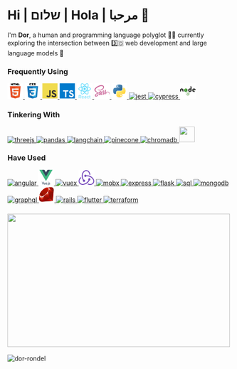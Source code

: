 # Hi | שלום | Hola | مرحبا 👋

I'm **Dor**, a human and programming language polyglot 👨‍💻 currently exploring the intersection between 3️⃣🇩 web development and large language models 🤖

<h3 align="left">Frequently Using</h3>  
<a href="https://www.w3.org/html/" target="_blank" rel="noreferrer"> <img src="https://raw.githubusercontent.com/devicons/devicon/master/icons/html5/html5-original-wordmark.svg" alt="html5" width="35" height="35"/> </a>
<a href="https://www.w3schools.com/css/" target="_blank" rel="noreferrer"> <img src="https://raw.githubusercontent.com/devicons/devicon/master/icons/css3/css3-original-wordmark.svg" alt="css3" width="35" height="35"/> 
 <a href="https://developer.mozilla.org/en-US/docs/Web/JavaScript" target="_blank" rel="noreferrer"> <img src="https://raw.githubusercontent.com/devicons/devicon/master/icons/javascript/javascript-original.svg" alt="javascript" width="35" height="35"/> </a> 
 <a href="https://www.typescriptlang.org/" target="_blank" rel="noreferrer"> <img src="https://raw.githubusercontent.com/devicons/devicon/master/icons/typescript/typescript-original.svg" alt="typescript" width="35" height="35"/> </a>
  <a href="https://reactjs.org/" target="_blank" rel="noreferrer"> <img src="https://raw.githubusercontent.com/devicons/devicon/master/icons/react/react-original-wordmark.svg" alt="react" width="35" height="35"/> </a>
<a href="https://sass-lang.com" target="_blank" rel="noreferrer"> <img src="https://raw.githubusercontent.com/devicons/devicon/master/icons/sass/sass-original.svg" alt="sass" width="35" height="35"/> </a> 
 <a href="https://www.python.org" target="_blank" rel="noreferrer"> <img src="https://raw.githubusercontent.com/devicons/devicon/master/icons/python/python-original.svg" alt="python" width="35" height="35"/> </a> 
 <a href="https://jestjs.io" target="_blank" rel="noreferrer"> <img src="https://www.vectorlogo.zone/logos/jestjsio/jestjsio-icon.svg" alt="jest" width="35" height="35"/> </a> 
<a href="https://www.cypress.io" target="_blank" rel="noreferrer"> <img src="https://static-00.iconduck.com/assets.00/cypress-icon-2048x2045-rgul477b.png" alt="cypress" width="35" height="35"/> </a> 
 <a href="https://nodejs.org" target="_blank" rel="noreferrer"> <img src="https://raw.githubusercontent.com/devicons/devicon/master/icons/nodejs/nodejs-original-wordmark.svg" alt="nodejs" width="35" height="35"/> </a> 

<h3 align="left">Tinkering With</h3>  
<a href="https://threejs.org/" target="_blank" rel="noreferrer"> <img src="https://canada1.discourse-cdn.com/flex035/uploads/threejs/optimized/2X/e/e4f86d2200d2d35c30f7b1494e96b9595ebc2751_2_1016x1024.png" alt="threejs" width="35" height="35"/> </a> 
<a href="https://pandas.pydata.org/" target="_blank" rel="noreferrer"> <img src="https://encrypted-tbn0.gstatic.com/images?q=tbn:ANd9GcSHZd37oUzVXPHOsl-Ygg5hzYpZs7Djvk-vSw&s" alt="pandas" width="35" height="35"/> </a> 
<a href="https://www.langchain.com/" target="_blank" rel="noreferrer"> <img src="https://api.nuget.org/v3-flatcontainer/langchain.core/0.16.0/icon" alt="langchain" width="35" height="35"/> </a> 
<a href="https://www.pinecone.io/" target="_blank" rel="noreferrer"> <img src="https://encrypted-tbn0.gstatic.com/images?q=tbn:ANd9GcRqlIvvk6-zkkJxYUoBlm7nilKQ00fh4QSR6nJDPq3AkJnDGTs2J079X0w5UoqmSqwkhXc&usqp=CAU" alt="pinecone" width="35" height="35"/> </a> 
<a href="https://www.trychroma.com/" target="_blank" rel="noreferrer"> <img src="https://www.trychroma.com/_next/static/media/chroma.d840f629.png" alt="chromadb" width="45" height="35"/> </a> 
  <a href="https://nextjs.org/" target="_blank" rel="noreferrer"> <img src="https://www.datocms-assets.com/98835/1684410508-image-7.png" width="35" height="35"/> </a> 


<h3 align="left">Have Used</h3>
<a href="https://angular.dev/"><img src="https://angular.io/assets/images/logos/angular/angular.svg" alt="angular" width="40" height="40"/></a><a href="https://vuejs.org/" target="_blank" rel="noreferrer"> <img src="https://raw.githubusercontent.com/devicons/devicon/master/icons/vuejs/vuejs-original-wordmark.svg" alt="vuejs" width="35" height="35"/> </a>
 <a href="https://vuex.vuejs.org/" target="_blank" rel="noreferrer"> <img src="https://user-images.githubusercontent.com/7110136/29002857-9e802f08-7ab4-11e7-9c31-604b5d0d0c19.png" alt="vuex" width="35" height="35"/> </a>
 <a href="https://redux.js.org" target="_blank" rel="noreferrer"> <img src="https://raw.githubusercontent.com/devicons/devicon/master/icons/redux/redux-original.svg" alt="redux" width="35" height="35"/> </a>
  <a href="https://mobx.js.org/" target="_blank" rel="noreferrer"> <img src="https://static-00.iconduck.com/assets.00/mobx-icon-2048x2048-px9s17yw.png" alt="mobx" width="35" height="35"/> </a> <a href="https://expressjs.com" target="_blank" rel="noreferrer"> <img src="https://w7.pngwing.com/pngs/925/447/png-transparent-express-js-node-js-javascript-mongodb-node-js-text-trademark-logo-thumbnail.png" alt="express" width="35" height="35"/> </a>  
<a href="https://flask.palletsprojects.com/en/stable/" target="_blank" rel="noreferrer"> <img src="https://encrypted-tbn0.gstatic.com/images?q=tbn:ANd9GcTmD38KsMgEwahtWc_Nfs5ZVktP9dBc36MUZA&s" alt="flask" width="35" height="35"/> </a> 
<a href="https://www.mysql.com/" rel="noreferrer"> <img src="https://static-00.iconduck.com/assets.00/sql-database-generic-icon-1521x2048-d0vdpxpg.png" alt="sql" width="35" height="35"/> </a> 
<a href="https://www.mongodb.com/" rel="noreferrer"> <img src="https://img.icons8.com/?size=512&id=74402&format=png" alt="mongodb" width="35" height="35"/> </a> 
<a href="https://graphql.org" target="_blank" rel="noreferrer"> <img src="https://www.vectorlogo.zone/logos/graphql/graphql-icon.svg" alt="graphql" width="35" height="35"/> </a>  <a href="https://www.ruby-lang.org/en/" target="_blank" rel="noreferrer"> <img src="https://raw.githubusercontent.com/devicons/devicon/master/icons/ruby/ruby-original.svg" alt="ruby" width="35" height="35"/> </a> <a href="https://rubyonrails.org/" target="_blank" rel="noreferrer"> <img src="https://upload.wikimedia.org/wikipedia/commons/thumb/6/62/Ruby_On_Rails_Logo.svg/1200px-Ruby_On_Rails_Logo.svg.png" alt="rails" width="50" height="35"/> </a> <a href="https://flutter.dev" target="_blank" rel="noreferrer"> <img src="https://www.vectorlogo.zone/logos/flutterio/flutterio-icon.svg" alt="flutter" width="35" height="35"/> </a>  
<a href="https://www.terraform.io/" target="_blank" rel="noreferrer"> <img src="https://static-00.iconduck.com/assets.00/terraform-icon-1803x2048-hodrzd3t.png" alt="terraform" width="35" height="35"/> </a> 



###
<img src="https://media0.giphy.com/media/v1.Y2lkPTc5MGI3NjExbWt0dWlkeGw2aWZiMWY4NGNpa3A4bGJldGc1MG11cDNzYWpzd3RmbiZlcD12MV9pbnRlcm5hbF9naWZfYnlfaWQmY3Q9Zw/l41lMWt68HTJtPhRe/giphy.gif" width="500" height="300"/>


 <p align="left"> <img src="https://komarev.com/ghpvc/?username=dor-rondel&label=Profile%20views&color=0e75b6&style=flat" alt="dor-rondel" /> </p>  



